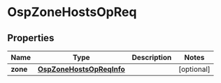 # OspZoneHostsOpReq

## Properties
Name | Type | Description | Notes
------------ | ------------- | ------------- | -------------
**zone** | [**OspZoneHostsOpReqInfo**](OspZoneHostsOpReqInfo.md) |  |  [optional]
